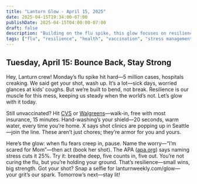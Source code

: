 ```yaml
---
title: "Lanturn Glow - April 15, 2025"
date: 2025-04-15T19:34:00-07:00
publishDate: 2025-04-15T04:00:00-07:00
draft: false
description: "Building on the flu spike, this glow focuses on resilience. Learn how to book your flu shot and wash hands effectively, paired with a stress-busting technique to stay steady. Small wins build strength—share your shot selfie to inspire others!"
tags: ["flu", "resilience", "health", "vaccination", "stress management", "well-being", "community"]
---
```

## Tuesday, April 15: Bounce Back, Stay Strong  
<!--*Word Count*: ~450  
*Skill*: Resilience (Tied to Flu Action)  -->

Hey, Lanturn crew! Monday’s flu spike hit hard—5 million cases, hospitals creaking. We said get your shot, wash up. It’s a lot—sick days, worried glances at kids’ coughs. But we’re built to bend, not break. Resilience is our muscle for this mess, keeping us steady when the world’s not. Let’s glow with it today.  

Still unvaccinated? Hit [CVS](https://www.cvs.com/immunizations/flu) or [Walgreens](https://www.walgreens.com/topic/pharmacy/seasonal-flu-shots.jsp)—walk-in, free with most insurance, 15 minutes. Hand-washing’s your shield—20 seconds, warm water, every time you’re home. X says shot clinics are popping up in Seattle—join the line. These aren’t just chores; they’re armor for you and yours.  

Here’s the glow: when flu fears creep in, pause. Name the worry—“I’m scared for Mom”—then act (book her shot). The APA ([apa.org](https://www.apa.org/topics/resilience)) says naming stress cuts it 25%. Try it: breathe deep, five counts in, five out. You’re not curing the flu, but you’re holding your ground. That’s resilience—small wins, big strength. Got your shot? Snap a selfie for lanturnweekly.com/glow—your grit’s our spark. Tomorrow’s next—stay lit!  